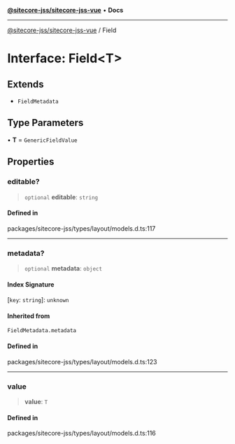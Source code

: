 [**@sitecore-jss/sitecore-jss-vue**](../README.md) • **Docs**

***

[@sitecore-jss/sitecore-jss-vue](../README.md) / Field

# Interface: Field\<T\>

## Extends

- `FieldMetadata`

## Type Parameters

• **T** = `GenericFieldValue`

## Properties

### editable?

> `optional` **editable**: `string`

#### Defined in

packages/sitecore-jss/types/layout/models.d.ts:117

***

### metadata?

> `optional` **metadata**: `object`

#### Index Signature

 \[`key`: `string`\]: `unknown`

#### Inherited from

`FieldMetadata.metadata`

#### Defined in

packages/sitecore-jss/types/layout/models.d.ts:123

***

### value

> **value**: `T`

#### Defined in

packages/sitecore-jss/types/layout/models.d.ts:116
